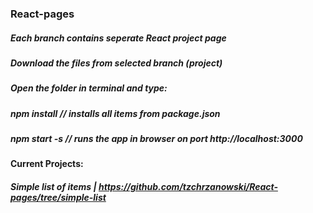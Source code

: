 ### React-pages
##### Each branch contains seperate React project page

##### Download the files from selected branch (project)
##### Open the folder in terminal and type:
##### npm install // installs all items from package.json
##### npm start -s // runs the app in browser on port http://localhost:3000

#### Current Projects:
##### Simple list of items | https://github.com/tzchrzanowski/React-pages/tree/simple-list
